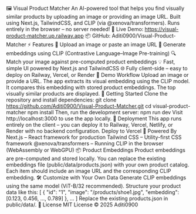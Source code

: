 🖼️ Visual Product Matcher
An AI-powered tool that helps you find visually similar products by uploading an image or providing an image URL.
Built using Next.js, TailwindCSS, and CLIP (via @xenova/transformers). Runs entirely in the browser – no server needed!
🔗 Live Demo: https://visual-product-matcher.up.railway.app
📦 GitHub: Aditi0900/Visual-Product-Matcher
⚡ Features
📸 Upload an image or paste an image URL
🧠 Generate embeddings using CLIP (Contrastive Language–Image Pre-training)
🔍 Match your image against pre-computed product embeddings
💡 Fast, simple UI powered by Next.js and TailwindCSS
🌐 Fully client-side – easy to deploy on Railway, Vercel, or Render
🧪 Demo Workflow
Upload an image or provide a URL.
The app extracts its visual embedding using the CLIP model.
It compares this embedding with stored product embeddings.
The top visually similar products are displayed.
📂 Getting Started
Clone the repository and install dependencies:
git clone https://github.com/Aditi0900/Visual-Product-Matcher.git
cd visual-product-matcher
npm install
Then, run the development server:
npm run dev
Visit http://localhost:3000 to use the app locally.
🚀 Deployment
This app runs entirely on the client – you can deploy it to Railway, Vercel, Netlify, or Render with no backend configuration.
Deploy to Vercel
🧠 Powered By
Next.js – React framework for production
Tailwind CSS – Utility-first CSS framework
@xenova/transformers – Running CLIP in the browser (WebAssembly or WebGPU)
📦 Product Embeddings
Product embeddings are pre-computed and stored locally.
You can replace the existing embeddings file (public/data/products.json) with your own product catalog.
Each item should include an image URL and the corresponding CLIP embedding.
🛠️ Customize with Your Own Data
Generate CLIP embeddings using the same model (ViT-B/32 recommended).
Structure your product data like this:
[
  {
    "id": "1",
    "image": "/products/shoe1.jpg",
    "embedding": [0.123, 0.456, ..., 0.789]
  },
  ...
]
Replace the existing products.json in public/data/.
📄 License
MIT License © 2025 Aditi0900